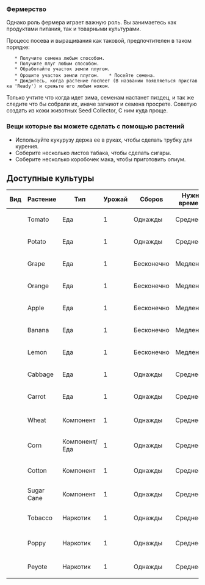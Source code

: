 ### Фермерство

Однако роль фермера играет важную роль. Вы занимаетесь как продуктами
питания, так и товарными культурами.

Процесс посева и выращивания как таковой, предпочтителен в таком
порядке:

`   * Получите семена любым способом.`
`   * Получите плуг любым способом.`
`   * Обработайте участок земли плугом.`
`   * Орошите участок земли плугом.`
`   * Посейте семена.`
`   * Дождитесь, когда растение поспеет (В названии появляеться приставка 'Ready') и срежьте его любым ножом.`

Только учтите что когда идет зима, семенам настанет пиздец, и так же
следите что бы собрали их, иначе загниют и семена просрете. Советую
создать из кожи животных Seed Collector, С ним куда проще.

### Вещи которые вы можете сделать с помощью растений

  - Используйте кукурузу держа ее в руках, чтобы сделать трубку для
    курения.
  - Соберите несколько листов табака, чтобы сделать сигары.
  - Соберите несколько коробочек мака, чтобы приготовить опиум.

## Доступные культуры

| Вид         | Растение      | Тип                        | Урожай                              | Сборов    | Нужно времени                  | Дополнительно |
| ----------- | ------------- | -------------------------- | ----------------------------------- | --------- | ------------------------------ | ------------- |
| |Tomato     | Еда           | <p color=green>1</p> | <p color=red>Однажды</p>      | Среднее   |                                |               |
| |Potato     | Еда           | <p color=green>1</p> | <p color=red>Однажды</p>      | Среднее   |                                |               |
| |Grape      | Еда           | <p color=green>1</p> | <p color=green>Бесконечно</p> | Медленно  |                                |               |
| |Orange     | Еда           | <p color=green>1</p> | <p color=green>Бесконечно</p> | Медленная |                                |               |
| |Apple      | Еда           | <p color=green>1</p> | <p color=green>Бесконечно</p> | Медленная |                                |               |
| |Banana     | Еда           | <p color=green>1</p> | <p color=green>Бесконечно</p> | Медленная |                                |               |
| |Lemon      | Еда           | <p color=green>1</p> | <p color=green>Бесконечно</p> | Медленная |                                |               |
| |Cabbage    | Еда           | <p color=red>1</p>   | <p color=red>Однажды</p>      | Среднее   |                                |               |
| |Carrot     | Еда           | <p color=green>1</p> | <p color=red>Однажды</p>      | Среднее   |                                |               |
| |Wheat      | Компонент     | <p color=green>1</p> | <p color=red>Однажды</p>      | Среднее   | Нужна для производства муки    |               |
| |Corn       | Компонент/Еда | <p color=green>1</p> | <p color=red>Однажды</p>      | Среднее   | Нужна для производства муки    |               |
| |Cotton     | Компонент     | <p color=green>1</p> | <p color=red>Однажды</p>      | Среднее   | Нужен для производства ткани.  |               |
| |Sugar Cane | Компонент     | <p color=green>1</p> | <p color=red>Однажды</p>      | Среднее   | (Сахар) Нужен для алкоголя.    |               |
| |Tobacco    | Наркотик      | <p color=green>1</p> | <p color=red>Однажды</p>      | Среднее   | Нужен для табачной продукции.  |               |
| |Poppy      | Наркотик      | <p color=green>1</p> | <p color=red>Однажды</p>      | Среднее   | Нужен для производства опиума. |               |
| |Peyote     | Наркотик      | <p color=green>1</p> | <p color=red>Однажды</p>      | Среднее   | Нужен для галлюцинаций.        |               |
